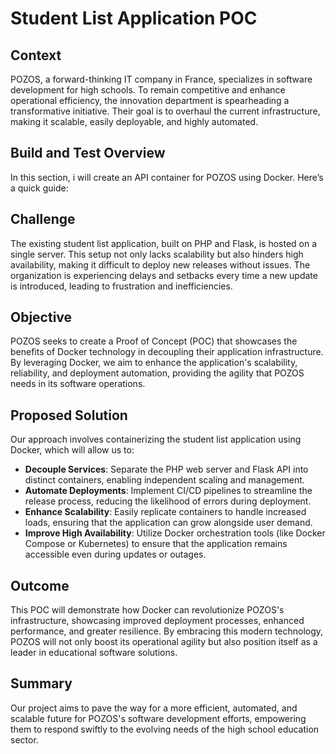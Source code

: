# Student List Application POC

## Context
POZOS, a forward-thinking IT company in France, specializes in software development for high schools. To remain competitive and enhance operational efficiency, the innovation department is spearheading a transformative initiative. Their goal is to overhaul the current infrastructure, making it scalable, easily deployable, and highly automated.

## Build and Test Overview
In this section, i will create an API container for POZOS using Docker. Here’s a quick guide:

## Challenge
The existing student list application, built on PHP and Flask, is hosted on a single server. This setup not only lacks scalability but also hinders high availability, making it difficult to deploy new releases without issues. The organization is experiencing delays and setbacks every time a new update is introduced, leading to frustration and inefficiencies.

## Objective
POZOS seeks to create a Proof of Concept (POC) that showcases the benefits of Docker technology in decoupling their application infrastructure. By leveraging Docker, we aim to enhance the application's scalability, reliability, and deployment automation, providing the agility that POZOS needs in its software operations.

## Proposed Solution
Our approach involves containerizing the student list application using Docker, which will allow us to:

- **Decouple Services**: Separate the PHP web server and Flask API into distinct containers, enabling independent scaling and management.
- **Automate Deployments**: Implement CI/CD pipelines to streamline the release process, reducing the likelihood of errors during deployment.
- **Enhance Scalability**: Easily replicate containers to handle increased loads, ensuring that the application can grow alongside user demand.
- **Improve High Availability**: Utilize Docker orchestration tools (like Docker Compose or Kubernetes) to ensure that the application remains accessible even during updates or outages.

## Outcome
This POC will demonstrate how Docker can revolutionize POZOS's infrastructure, showcasing improved deployment processes, enhanced performance, and greater resilience. By embracing this modern technology, POZOS will not only boost its operational agility but also position itself as a leader in educational software solutions.

## Summary
Our project aims to pave the way for a more efficient, automated, and scalable future for POZOS's software development efforts, empowering them to respond swiftly to the evolving needs of the high school education sector.

